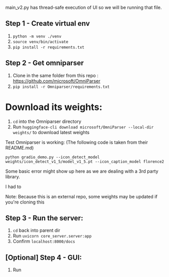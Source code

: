 main_v2.py has thread-safe execution of UI so we will be running that file.

## Step 1 - Create virtual env

1. `python -m venv ./venv`
2. `source venv/bin/activate`
3. `pip install -r requirements.txt`

## Step 2 - Get omniparser

1. Clone in the same folder from this repo : https://github.com/microsoft/OmniParser
2. `pip install -r Omniparser/requirements.txt`


# Download its weights:

1. `cd` into the Omniparser directory
2. Run `huggingface-cli download microsoft/OmniParser --local-dir weights/` to download latest weights

Test Omniparser is working:
(The following code is taken from their README.md)
```
python gradio_demo.py --icon_detect_model weights/icon_detect_v1_5/model_v1_5.pt --icon_caption_model florence2
```
Some basic error might show up here as we are dealing with a 3rd party library.

I had to 

Note: Because this is an external repo, some weights may be updated if you're cloning this


## Step 3 - Run the server:


1. `cd` back into parent dir
2.  Run `uvicorn core_server.server:app`
3. Confirm `localhost:8000/docs`


## [Optional] Step 4 - GUI:

1. Run 
